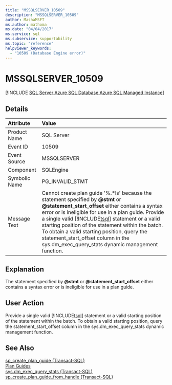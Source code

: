 ```yaml
---
title: "MSSQLSERVER_10509"
description: "MSSQLSERVER_10509"
author: MashaMSFT
ms.author: mathoma
ms.date: "04/04/2017"
ms.service: sql
ms.subservice: supportability
ms.topic: "reference"
helpviewer_keywords:
  - "10509 (Database Engine error)"
---
```

# MSSQLSERVER_10509
[!INCLUDE [SQL Server Azure SQL Database Azure SQL Managed Instance](../../includes/applies-to-version/sql-asdb-asdbmi.md)]
  
## Details  
  
| Attribute | Value |  
| :-------- | :---- |  
|Product Name|SQL Server|  
|Event ID|10509|  
|Event Source|MSSQLSERVER|  
|Component|SQLEngine|  
|Symbolic Name|PG_INVALID_STMT|  
|Message Text|Cannot create plan guide '%.\*ls' because the statement specified by **\@stmt** or **\@statement_start_offset** either contains a syntax error or is ineligible for use in a plan guide. Provide a single valid [!INCLUDE[tsql](../../includes/tsql-md.md)] statement or a valid starting position of the statement within the batch. To obtain a valid starting position, query the statement_start_offset column in the sys.dm_exec_query_stats dynamic management function.|  
  
## Explanation  
The statement specified by **\@stmt** or **\@statement_start_offset** either contains a syntax error or is ineligible for use in a plan guide.  
  
## User Action  
Provide a single valid [!INCLUDE[tsql](../../includes/tsql-md.md)] statement or a valid starting position of the statement within the batch. To obtain a valid starting position, query the statement_start_offset column in the sys.dm_exec_query_stats dynamic management function.  
  
## See Also  
[sp_create_plan_guide &#40;Transact-SQL&#41;](~/relational-databases/system-stored-procedures/sp-create-plan-guide-transact-sql.md)  
[Plan Guides](~/relational-databases/performance/plan-guides.md)  
[sys.dm_exec_query_stats &#40;Transact-SQL&#41;](~/relational-databases/system-dynamic-management-views/sys-dm-exec-query-stats-transact-sql.md)  
[sp_create_plan_guide_from_handle &#40;Transact-SQL&#41;](~/relational-databases/system-stored-procedures/sp-create-plan-guide-from-handle-transact-sql.md)  
  
